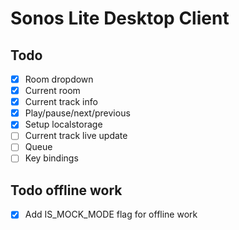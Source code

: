 # Sonos Lite Desktop Client

## Todo

- [x] Room dropdown
- [x] Current room
- [x] Current track info
- [x] Play/pause/next/previous
- [x] Setup localstorage
- [ ] Current track live update
- [ ] Queue
- [ ] Key bindings

## Todo offline work

- [x] Add IS_MOCK_MODE flag for offline work
